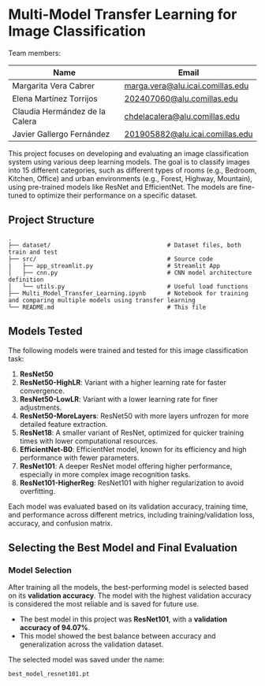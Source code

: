 # **Multi-Model Transfer Learning for Image Classification**

Team members:

| Name                           | Email                               |
| -----------------------        | ----------------------------------- |
| Margarita Vera Cabrer          | marga.vera@alu.icai.comillas.edu    |
| Elena Martínez Torrijos        | 202407060@alu.comillas.edu          |
| Claudia Hermández de la Calera | chdelacalera@alu.comillas.edu       |
| Javier Gallergo Fernández      | 201905882@alu.icai.comillas.edu     |


This project focuses on developing and evaluating an image classification system using various deep learning models. The goal is to classify images into 15 different categories, such as different types of rooms (e.g., Bedroom, Kitchen, Office) and urban environments (e.g., Forest, Highway, Mountain), using pre-trained models like ResNet and EfficientNet. The models are fine-tuned to optimize their performance on a specific dataset.

## Project Structure

```
.
├── dataset/                                 # Dataset files, both train and test
├── src/                                     # Source code
|   ├── app_streamlit.py                     # Streamlit App
│   ├── cnn.py                               # CNN model architecture definition
│   └── utils.py                             # Useful load functions
├── Multi_Model_Transfer_Learning.ipynb      # Notebook for training and comparing multiple models using transfer learning
└── README.md                                # This file
```

## Models Tested

The following models were trained and tested for this image classification task:

1. **ResNet50**
2. **ResNet50-HighLR**: Variant with a higher learning rate for faster convergence.
3. **ResNet50-LowLR**: Variant with a lower learning rate for finer adjustments.
4. **ResNet50-MoreLayers**: ResNet50 with more layers unfrozen for more detailed feature extraction.
5. **ResNet18**: A smaller variant of ResNet, optimized for quicker training times with lower computational resources.
6. **EfficientNet-B0**: EfficientNet model, known for its efficiency and high performance with fewer parameters.
7. **ResNet101**: A deeper ResNet model offering higher performance, especially in more complex image recognition tasks.
8. **ResNet101-HigherReg**: ResNet101 with higher regularization to avoid overfitting.

Each model was evaluated based on its validation accuracy, training time, and performance across different metrics, including training/validation loss, accuracy, and confusion matrix.


## Selecting the Best Model and Final Evaluation

### Model Selection

After training all the models, the best-performing model is selected based on its **validation accuracy**. The model with the highest validation accuracy is considered the most reliable and is saved for future use.

- The best model in this project was **ResNet101**, with a **validation accuracy of 94.07%**.
- This model showed the best balance between accuracy and generalization across the validation dataset.

The selected model was saved under the name:
```bash
best_model_resnet101.pt
